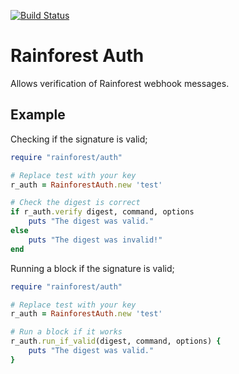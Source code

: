 [![Build Status](https://travis-ci.org/rainforestapp/auth.png?branch=master)](https://travis-ci.org/rainforestapp/auth)

# Rainforest Auth

Allows verification of Rainforest webhook messages.

## Example

Checking if the signature is valid;

```ruby
require "rainforest/auth"

# Replace test with your key
r_auth = RainforestAuth.new 'test'

# Check the digest is correct
if r_auth.verify digest, command, options
    puts "The digest was valid."
else
    puts "The digest was invalid!"
end
```

Running a block if the signature is valid;

```ruby
require "rainforest/auth"

# Replace test with your key
r_auth = RainforestAuth.new 'test'

# Run a block if it works
r_auth.run_if_valid(digest, command, options) {
    puts "The digest was valid."
}
```
